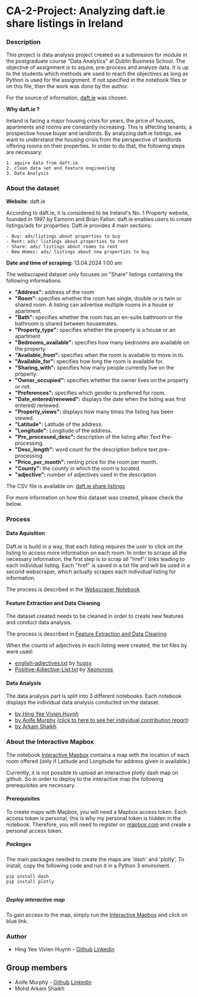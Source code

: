 # CA-2-Project: Analyzing daft.ie share listings in Ireland

### Description

This project is data analysis project created as a submission for module in the postgraduate course "Data Analytics" at Dublin Business School. The objective of assignment is to aquire, pre-process and analyze data. It is up to the students which methods are used to reach the objectives as long as Python is used for the assignment.
If not specified in the notebook files or on this file, then the work was done by the author.

For the source of information, [daft.ie](https://www.daft.ie/) was chosen.

**Why daft.ie ?**

Ireland is facing a major housing crisis for years, the price of houses, apartments and rooms are constantly increasing. This is affecting tenants, a prospective house buyer and landlords. By analyzing daft.ie listings, we want to understand the housing crisis from the perspective of landlords offering rooms on their properties. In order to do that, the following steps are necessary: 

    1. aquire data from daft.ie
    2. clean data set and feature engineering
    3. Data Analysis

### About the dataset

**Website**: daft.ie

According to daft.ie, it is considered to be Ireland's No. 1 Property website, founded in 1997 by Eamonn and Brian Fallon.
daft.ie enables users to create listings/ads for properties. Daft.ie provides 4 main sections: 

    - Buy: ads/listings about properties to buy
    - Rent: ads/ listings about properties to rent
    - Share: ads/ listings about rooms to rent
    - New Homes: ads/ listings about new properties to buy
    
**Date and time of scraping:** 13.04.2024 1:00 am
    
The webscraped dataset only focuses on "Share" listings containing the following informations: 

- **"Address":** address of the room
- **"Room":** specifies whether the room has single, double or is twin or shared room. A listing can advertise multiple rooms in a house or apartment.
- **"Bath":** specifies whether the room has an en-suite bathroom or the bathroom is shared between housemates.
- **"Property_type":** specifies whether the property is a house or an apartment
- **"Bedrooms_available":** specifies how many bedrooms are available on the property
- **"Available_from":** specifies when the room is available to move in to.
- **"Available_for":** specifies how long the room is available for.
- **"Sharing_with":** specifies how many people currently live on the property.
- **"Owner_occupied":** specifies whether the owner lives on the property or not.
- **"Preferences":** specifies which gender is preferred for room.
- **"Date_entered/renewed":** displays the date when the listing was first entered/ renewed.
- **"Property_views":** displays how many times the listing has been viewed.
- **"Latitude":** Latitude of the address.
- **"Longitude":** Longitude of the address.
- **"Pre_processed_desc":** description of the listing after Text Pre-processing.
- **"Desc_length":** word count for the description before text pre-processing.
- **"Price_per_month":** renting price for the room per month.
- **"County":** the county in which the room is located.
- **"adjective":** number of adjectives used in the description

The CSV file is available on: [daft.ie share listings](https://github.com/h-y-vivien/CA-2-Project/blob/main/final_daft_listings.csv)

For more information on how this dataset was created, please check the below.

### Process

#### Data Aquisition
Daft.ie is build in a way, that each listing requires the user to click on the listing to access more information on each room. In order to scrape all the necessary information, the first step is to scrap all "href"/ links leading to each individual listing. Each "href" is saved in a txt file and will be used in a second webscraper, which actually scrapes each individual listing for information.

The process is described in the [Webscraper Notebook](https://github.com/h-y-vivien/CA-2-Project/blob/main/Webscraper.ipynb)

#### Feature Extraction and Data Cleaning
The dataset created needs to be cleaned in order to create new features and conduct data analysis. 

The process is described in [Feature Extraction and Data Cleaning](https://github.com/h-y-vivien/CA-2-Project/blob/main/Feature%20Extraction%20and%20Data%20Cleaning.ipynb)

When the counts of adjectives in each listing were created, the txt files by were used: 

- [english-adjectives.txt](https://gist.github.com/hugsy/8910dc78d208e40de42deb29e62df913) by [hugsy](https://gist.github.com/hugsy)
- [Positive-Adjective-List.txt](https://gist.github.com/Xeoncross/5381806b18de1f395187) by [Xeoncross](https://gist.github.com/Xeoncross)

#### Data Analysis
The data analysis part is split into 3 different notebooks. Each notebook displays the individual data analysis conducted on the dataset. 

- [by Hing Yee Vivien Huynh](https://github.com/h-y-vivien/CA-2-Project/blob/main/Data%20Analysis/Hing%20Yee%20Vivien%20Huynh.ipynb)
- [by Aoife Murphy](https://github.com/h-y-vivien/CA-2-Project/blob/main/Data%20Analysis/AoifeMurphy.ipynb) ([click to here to see her individual contribution report](https://github.com/h-y-vivien/CA-2-Project/blob/main/Aoife_individual_contribution.md))
- [by Arkam Shaikh](https://github.com/h-y-vivien/CA-2-Project/blob/main/Data%20Analysis/ArkamShaikh.ipynb) 


### About the Interactive Mapbox 
The notebook [Interactive Mapbox](https://github.com/h-y-vivien/CA-2-Project/blob/main/Mapbox.ipynb) contains a map with the location of each room offered (only if Latitude and Longitude for address given is available.)

Currently, it is not possible to upload an interactive plotly dash map on github. So in order to deploy to the interactive map the following prerequisites are necessary. 

#### Prerequisites
To create maps with Mapbox, you will need a Mapbox access token. Each access token is personal, this is why my personal token is hidden in the notebook. Therefore, you will need to register on [mapbox.com](https://account.mapbox.com/auth/signin/?route-to=%22https%3A%2F%2Faccount.mapbox.com%2Faccess-tokens%2F%22) and create a personal access token. 

##### Packages

The main packages needed to create the maps are 'dash' and 'plotly'. To install, copy the following code and run it in a Python 3 enviroment.

```
pip install dash
pip install plotly
       
```

##### Deploy interactive map
To gain access to the map, simply run the [Interactive Mapbox](https://github.com/h-y-vivien/CA-2-Project/blob/main/Mapbox.ipynb) and click on blue link.

### Author
- Hing Yee Vivien Huynh - [Github](https://github.com/h-y-vivien) [Linkedin](https://www.linkedin.com/in/hing-yee-vivien-huynh/)

## Group members
- Aoife Murphy - [Github](https://github.com/aoifemurph1) [Linkedin](https://www.linkedin.com/in/aoife-murphy-14b4611a8/y) 
- Mohd Arkam Shaikh

